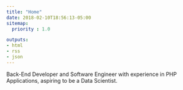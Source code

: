 ```yaml
---
title: "Home"
date: 2018-02-10T18:56:13-05:00
sitemap:
  priority : 1.0

outputs:
- html
- rss
- json
---
```

<p>Back-End Developer and Software Engineer with experience in PHP Applications, aspiring to be a Data Scientist.</p>

